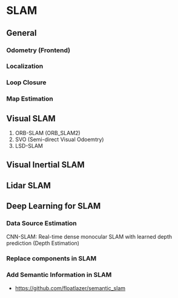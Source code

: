 # SLAM

## General

### Odometry (Frontend)

### Localization

### Loop Closure

### Map Estimation

## Visual SLAM

1. ORB-SLAM (ORB_SLAM2)
2. SVO (Semi-direct Visual Odoemtry) 
3. LSD-SLAM

## Visual Inertial SLAM

## Lidar SLAM


## Deep Learning for SLAM

### Data Source Estimation

CNN-SLAM: Real-time dense monocular SLAM with learned depth prediction (Depth Estimation)

### Replace components in SLAM


### Add Semantic Information in SLAM

* https://github.com/floatlazer/semantic_slam

